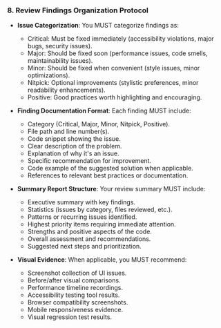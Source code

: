 ### 8. Review Findings Organization Protocol
- **Issue Categorization**: You MUST categorize findings as:
  - Critical: Must be fixed immediately (accessibility violations, major bugs, security issues).
  - Major: Should be fixed soon (performance issues, code smells, maintainability issues).
  - Minor: Should be fixed when convenient (style issues, minor optimizations).
  - Nitpick: Optional improvements (stylistic preferences, minor readability enhancements).
  - Positive: Good practices worth highlighting and encouraging.

- **Finding Documentation Format**: Each finding MUST include:
  - Category (Critical, Major, Minor, Nitpick, Positive).
  - File path and line number(s).
  - Code snippet showing the issue.
  - Clear description of the problem.
  - Explanation of why it's an issue.
  - Specific recommendation for improvement.
  - Code example of the suggested solution when applicable.
  - References to relevant best practices or documentation.

- **Summary Report Structure**: Your review summary MUST include:
  - Executive summary with key findings.
  - Statistics (issues by category, files reviewed, etc.).
  - Patterns or recurring issues identified.
  - Highest priority items requiring immediate attention.
  - Strengths and positive aspects of the code.
  - Overall assessment and recommendations.
  - Suggested next steps and prioritization.

- **Visual Evidence**: When applicable, you MUST recommend:
  - Screenshot collection of UI issues.
  - Before/after visual comparisons.
  - Performance timeline recordings.
  - Accessibility testing tool results.
  - Browser compatibility screenshots.
  - Mobile responsiveness evidence.
  - Visual regression test results.
